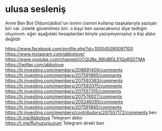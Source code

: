 # ulusa sesleniş

Anne Ben Bot Oldum(abbo)'un ismini cismini kullanıp başkalarıyla yazışan biri var. üstelik güvenilmez biri. o kişyi ben sanacaksınız diye tedirgin oluyorum. eğer aşağıdaki hesaplardan biriyle yazışmıyorsanız o kişi abbo değildir

https://www.facebook.com/profile.php?id=100045090097100 \
https://www.instagram.com/abbolove/ \
https://www.youtube.com/channel/UCQUBe_8BIdBDL51QeRSDTMA \
https://twitter.com/abbolove \
https://tr.investing.com/members/208691400/comments \
https://tr.investing.com/members/207591885/comments \
https://tr.investing.com/members/207593363/comments \
https://tr.investing.com/members/207592075/comments \
https://tr.investing.com/members/207557315/comments \
https://tr.investing.com/members/207576927/comments \
https://tr.investing.com/members/205249285/comments \
https://tr.investing.com/members/207591845/comments \
https://tr.investing.com/members/contributors/207557172/comments  ben\
https://t.me/Abbolove Telegram abbo\
https://t.me/Ruhuzursuzum Telegram direkt ben


